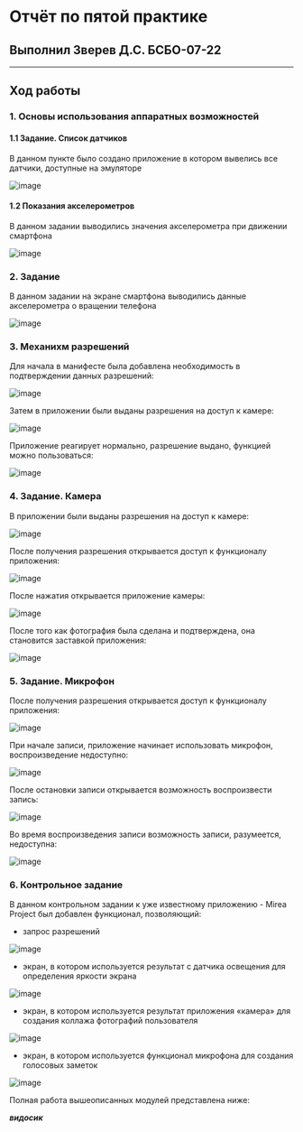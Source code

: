 # Отчёт по пятой практике
## Выполнил Зверев Д.С. БСБО-07-22
---
## Ход работы
### 1. Основы использования аппаратных возможностей
#### 1.1 Задание. Список датчиков
В данном пункте было создано приложение в котором вывелись все датчики, доступные на эмуляторе

![image](https://github.com/user-attachments/assets/e9292afc-141d-4a41-aa9c-a78adcd069b3)

#### 1.2 Показания акселерометров
В данном задании выводились значения акселерометра при движении смартфона

![image](https://github.com/user-attachments/assets/9db07c94-4eba-43f2-8ac9-5c113fcfe05e)

### 2. Задание
В данном задании на экране смартфона выводились данные акселерометра о вращении телефона

![image](https://github.com/user-attachments/assets/8c2b56eb-ce73-43d4-a48d-3d775d7dc25c)

### 3. Механихм разрешений
Для начала в манифесте была добавлена необходимость в подтверждении данных разрешений:

![image](https://github.com/user-attachments/assets/631be49a-56e7-413e-9f7a-1e14f49ebb39)

Затем в приложении были выданы разрешения на доступ к камере:

![image](https://github.com/user-attachments/assets/a32ff09b-52ab-438d-89f9-fffe681c9efc)

Приложение реагирует нормально, разрешение выдано, функцией можно пользоваться:

![image](https://github.com/user-attachments/assets/d27a390b-c3e2-4878-9ca9-38a4aeb4836d)

### 4. Задание. Камера
В приложении были выданы разрешения на доступ к камере:

![image](https://github.com/user-attachments/assets/7b2b0420-d190-46e3-b603-d08f3f940418)

После получения разрешения открывается доступ к функционалу приложения:

![image](https://github.com/user-attachments/assets/284c1805-2df0-4951-84ff-4afa61e9c4a7)

После нажатия открывается приложение камеры:

![image](https://github.com/user-attachments/assets/de754c2f-1af2-4e48-a86a-4ec44dba5d5c)

После того как фотография была сделана и подтверждена, она становится заставкой приложения:

![image](https://github.com/user-attachments/assets/2c35b09e-2c9d-400b-8ee6-88da73613c9f)

### 5. Задание. Микрофон
После получения разрешения открывается доступ к функционалу приложения:

![image](https://github.com/user-attachments/assets/5c3bfd87-aa01-4c90-916c-00aa10bda12a)

При начале записи, приложение начинает использовать микрофон, воспроизведение недоступно:

![image](https://github.com/user-attachments/assets/8e817e99-3d6d-4b2e-a299-c75927b9104a)

После остановки записи открывается возможность воспроизвести запись:

![image](https://github.com/user-attachments/assets/49ba157a-18d2-45a1-952a-da0594487e31)

Во время воспроизведения записи возможность записи, разумеется, недоступна:

![image](https://github.com/user-attachments/assets/b53c5638-2fc3-4710-92be-8711f6fe9335)

### 6. Контрольное задание
В данном контрольном задании к уже известному приложению - Mirea Project был добавлен функционал, позволяющий:
- запрос разрешений

![image](https://github.com/user-attachments/assets/04025a2d-6390-4cf7-a462-04e902f88c0f)

- экран, в котором используется результат с датчика освещения для определения яркости экрана

![image](https://github.com/user-attachments/assets/5fd85166-53d4-405a-aeec-3c0a39005cfb)


- экран, в котором используется результат приложения «камера» для создания коллажа фотографий пользователя

![image](https://github.com/user-attachments/assets/5764022c-7f74-48f8-88f1-5560a79539a7)

- экран, в котором используется функционал микрофона для создания голосовых заметок

![image](https://github.com/user-attachments/assets/6768ec98-8a6a-45ea-9d1a-713c75d703ed)

Полная работа вышеописанных модулей представлена ниже:

***видосик***
